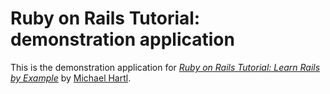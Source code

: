 # Ruby on Rails Tutorial: demonstration application

This is the demonstration application for [*Ruby on Rails Tutorial: Learn Rails by Example*](http://www.railstutorial.org/) by [Michael Hartl](http://www.michaelhartl.com/).
